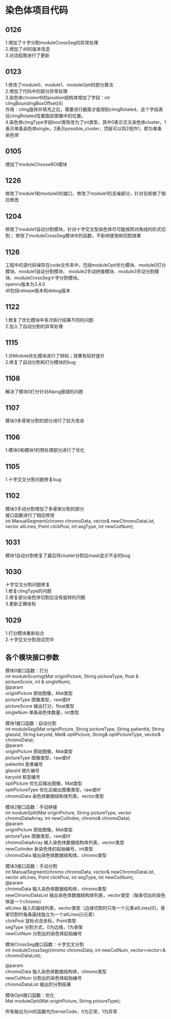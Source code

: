 染色体项目代码
=====

0126
----
1.增加了十字分割moduleCrossSeg的异常处理<br>
2.增加了dll的版本信息<br>
3.对流程图进行了更新<br>

0123
----
1.修改了module0、module1、moduleOpti的部分算法<br>
2.增加了代码中的部分异常处理<br>
3.染色体chromo中的position结构体增加了字段：int cImgBoundingBoxOffset[4]<br>
作用：cImg旋转并填充之后，需要进行截取才能得到cImgRotated，这个字段表征cImgRotated在截取前图像中的位置。<br>
4.染色体cImgType字段bool类型改为了int类型，其中0表示交叉染色体cluster，1表示单条染色体single，2表示possible_cluster，顶层可以将2视作1，即为单条染色体<br>

0105
----
增加了moduleChooseROI模块

1226
----
修改了module1和module0的接口，修改了module1的去噪部分，针对去核做了相应修改

1204
----
修改了module1自动分割模块，针对十字交叉型染色体尽可能按照对角线的形式切割；
修改了moduleCrossSeg模块中的函数，不影响使用和切割效果

1126
----
工程中的源代码保存在code文件夹中，包括moduleOpti优化模块、module0打分模块、module1自动分割模块、
module2手动拼接模块、module3手动分割模块、moduleCrossSeg十字分割模块。<br>
opencv版本为3.4.0<br>
dll包括release版本和debug版本<br>

1122
----
1.修复了优化模块中多次执行结果不同的问题<br>
2.加入了自动分割的异常处理<br>

1115
----
1.对Module优化模块进行了转码；效果有较好提升<br>
2.修复了自动分割和打分模块的bug<br>

1108
----
解决了模块0打分针对AIpng报错的问题<br>

1107
----
模块3多骨架分割的部分进行了较大改进<br>

1106
----
1.模块0和模块1的预处理部分进行了优化<br>

1105
----
1.十字交叉分割问题修复bug<br>

1102
----
模块3手动分割增加了多骨架分割的部分<br>
接口函数进行了相应修改<br>
int ManualSegment(chromo chromoData, vector<chromo>& newChromoDataList, vector<Mat> allLines, Point clickPosi, int segType, int newCutNum);<br>


1031
----
模块1自动分割修复了最后将cluster分割后mask显示不全的bug<br>

1030
----
十字交叉分割问题修复<br>
1.修复cImgType的问题<br>
2.修复部分染色体切割后没有旋转的问题<br>
3.更新正确坐标<br>

1029
----
1.打分模块重新拟合<br>
2.十字交叉分割测试完毕<br>

各个模块接口参数
-----
模块0接口函数：打分<br>
int moduleScoring(Mat originPicture, String pictureType, float & pictureScore, int & singleNum);<br>
@param<br>
originPicture 原始图像，Mat类型<br>
pictureType 图像类型，raw或tif<br>
pictureScore 输出打分，float类型<br>
singleNum 单条染色体数量，int类型<br>

模块1接口函数：自动分割<br>
int moduleSeg(Mat originPicture, String pictureType, String patientId, String glassId, String karyoId,
	Mat& optiPicture, String& optiPictureType, vector<chromo>& chromoData);<br>
@param<br>
originPicture 原始图像，Mat类型<br>
pictureType 图像类型，raw或tif<br>
patientId 患者编号<br>
glassId 玻片编号<br>
karyoId 核型编号<br>
optiPicture 优化后输出图像，Mat类型<br>
optiPictureType 优化后输出图像类型，raw或tif<br>
chromoData 染色体数据结构体列表，vector<chromo>类型<br>


模块2接口函数：手动拼接<br>
int moduleSplit(Mat originPicture, String pictureType, vector<chromo> chromoDataArray, int newCutIndex,
	chromo& chromoData);<br>
@param<br>
originPicture 原始图像，Mat类型<br>
pictureType 图像类型，raw或tif<br>
chromoDataArray 输入染色体数据结构体列表，vector<chromo>类型<br>
newCutIndex 新染色体的起始编号，int类型<br>
chromoData 输出染色体数据结构体，chromo类型<br>

模块3接口函数：手动分割<br>
int ManualSegment(chromo chromoData, vector<chromo>& newChromoDataList, vector<Mat> allLines, Point clickPosi, int segType, int newCutNum);<br>
@param<br>
chromoData 输入染色体数据结构体，chromo类型<br>
newChromoDataList 输出染色体数据结构体列表，vector<chromo>类型（每条切出的染色体是一个chromo）<br>
allLines 输入的画线列表，vector<Mat>类型（边缘切割时只有一个元素allLines[0]，骨架切割时每条画线独立为一个allLines[i]元素）<br>
clickPosi 鼠标点击坐标，Point类型<br>
segType 分割方式，0为边缘，1为骨架<br>
newCutNum 分割出的染色体起始编号<br>

模块CrossSeg接口函数：十字交叉分割<br>
int moduleCrossSeg(chromo chromoData, int newCutNum, vector<vector<chromo>>& chromoDataList);<br>

@param<br>
chromoData 输入染色体数据结构体，chromo类型<br>
newCutNum 分割出的染色体起始编号<br>
chromoDataList 输出的分割结果<br>

模块Opti接口函数：优化<br>
Mat moduleOpti(Mat originPicture, String pictureType);<br>

所有输出为int的函数均为errorCode，0为正常，1为异常<br>